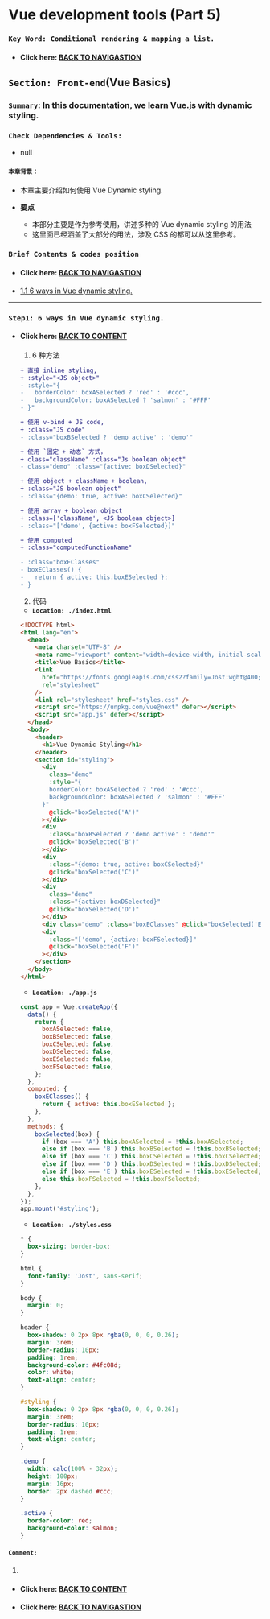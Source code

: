 # Vue development tools (Part 5)

### `Key Word: Conditional rendering & mapping a list.`

- #### Click here: [BACK TO NAVIGASTION](https://github.com/DonghaoWu/WebDev-tools-demo/blob/master/README.md)

## `Section: Front-end`(Vue Basics)

### `Summary`: In this documentation, we learn Vue.js with dynamic styling.

### `Check Dependencies & Tools:`

- null

#### `本章背景：`

- 本章主要介绍如何使用 Vue Dynamic styling.

- **要点**

  - 本部分主要是作为参考使用，讲述多种的 Vue dynamic styling 的用法
  - 这里面已经涵盖了大部分的用法，涉及 CSS 的都可以从这里参考。

### <span id="1.0">`Brief Contents & codes position`</span>

- #### Click here: [BACK TO NAVIGASTION](https://github.com/DonghaoWu/WebDev-tools-demo/blob/master/README.md)

- [1.1 6 ways in Vue dynamic styling.](#1.1)

---

### <span id="1.1">`Step1: 6 ways in Vue dynamic styling.`</span>

- #### Click here: [BACK TO CONTENT](#1.0)

  1. 6 种方法

  ```diff
  + 直接 inline styling,
  + :style="<JS object>"
  - :style="{
  -   borderColor: boxASelected ? 'red' : '#ccc',
  -   backgroundColor: boxASelected ? 'salmon' : '#FFF'
  - }"

  + 使用 v-bind + JS code,
  + :class="JS code"
  - :class="boxBSelected ? 'demo active' : 'demo'"

  + 使用 `固定 + 动态` 方式，
  + class="className" :class="Js boolean object"
  - class="demo" :class="{active: boxDSelected}"

  + 使用 object + className + boolean,
  + :class="JS boolean object"
  - :class="{demo: true, active: boxCSelected}"

  + 使用 array + boolean object
  + :class=['className', <JS boolean object>]
  - :class="['demo', {active: boxFSelected}]"

  + 使用 computed
  + :class="computedFunctionName"

  - :class="boxEClasses"
  - boxEClasses() {
  -   return { active: this.boxESelected };
  - }
  ```

  2. 代码

  - **`Location: ./index.html`**

  ```html
  <!DOCTYPE html>
  <html lang="en">
    <head>
      <meta charset="UTF-8" />
      <meta name="viewport" content="width=device-width, initial-scale=1.0" />
      <title>Vue Basics</title>
      <link
        href="https://fonts.googleapis.com/css2?family=Jost:wght@400;700&display=swap"
        rel="stylesheet"
      />
      <link rel="stylesheet" href="styles.css" />
      <script src="https://unpkg.com/vue@next" defer></script>
      <script src="app.js" defer></script>
    </head>
    <body>
      <header>
        <h1>Vue Dynamic Styling</h1>
      </header>
      <section id="styling">
        <div
          class="demo"
          :style="{
          borderColor: boxASelected ? 'red' : '#ccc',
          backgroundColor: boxASelected ? 'salmon' : '#FFF'
        }"
          @click="boxSelected('A')"
        ></div>
        <div
          :class="boxBSelected ? 'demo active' : 'demo'"
          @click="boxSelected('B')"
        ></div>
        <div
          :class="{demo: true, active: boxCSelected}"
          @click="boxSelected('C')"
        ></div>
        <div
          class="demo"
          :class="{active: boxDSelected}"
          @click="boxSelected('D')"
        ></div>
        <div class="demo" :class="boxEClasses" @click="boxSelected('E')"></div>
        <div
          :class="['demo', {active: boxFSelected}]"
          @click="boxSelected('F')"
        ></div>
      </section>
    </body>
  </html>
  ```

  - **`Location: ./app.js`**

  ```js
  const app = Vue.createApp({
    data() {
      return {
        boxASelected: false,
        boxBSelected: false,
        boxCSelected: false,
        boxDSelected: false,
        boxESelected: false,
        boxFSelected: false,
      };
    },
    computed: {
      boxEClasses() {
        return { active: this.boxESelected };
      },
    },
    methods: {
      boxSelected(box) {
        if (box === 'A') this.boxASelected = !this.boxASelected;
        else if (box === 'B') this.boxBSelected = !this.boxBSelected;
        else if (box === 'C') this.boxCSelected = !this.boxCSelected;
        else if (box === 'D') this.boxDSelected = !this.boxDSelected;
        else if (box === 'E') this.boxESelected = !this.boxESelected;
        else this.boxFSelected = !this.boxFSelected;
      },
    },
  });
  app.mount('#styling');
  ```

  - **`Location: ./styles.css`**

  ```css
  * {
    box-sizing: border-box;
  }

  html {
    font-family: 'Jost', sans-serif;
  }

  body {
    margin: 0;
  }

  header {
    box-shadow: 0 2px 8px rgba(0, 0, 0, 0.26);
    margin: 3rem;
    border-radius: 10px;
    padding: 1rem;
    background-color: #4fc08d;
    color: white;
    text-align: center;
  }

  #styling {
    box-shadow: 0 2px 8px rgba(0, 0, 0, 0.26);
    margin: 3rem;
    border-radius: 10px;
    padding: 1rem;
    text-align: center;
  }

  .demo {
    width: calc(100% - 32px);
    height: 100px;
    margin: 16px;
    border: 2px dashed #ccc;
  }

  .active {
    border-color: red;
    background-color: salmon;
  }
  ```

#### `Comment:`

1.

- #### Click here: [BACK TO CONTENT](#1.0)
- #### Click here: [BACK TO NAVIGASTION](https://github.com/DonghaoWu/WebDev-tools-demo/blob/master/README.md)

```

```
